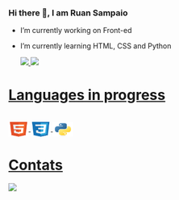 ### Hi there 👋, I am Ruan Sampaio
- I’m currently working on Front-ed
- I’m currently learning HTML, CSS and Python


  <a href="https://github.com/RuanSampaio-code">
  <img height="180em" src="https://github-readme-stats.vercel.app/api?username=RuanSampaio-code&show_icons=true&theme=gotham&include_all_commits=true&count_private=true"/>
  <img height="180em" src="https://github-readme-stats.vercel.app/api/top-langs/?username=RuanSampaio-code&layout=compact&langs_count=7&theme=gotham"/>
</div>

# Languages in progress
<div style="display: inline_block"><br>
  <img align="center" alt="HTML" height="30" width="40" src="https://raw.githubusercontent.com/devicons/devicon/master/icons/html5/html5-original.svg">
  <img align="center" alt="CSS" height="30" width="40" src="https://raw.githubusercontent.com/devicons/devicon/master/icons/css3/css3-original.svg">
  <img align="center" alt="Python" height="30" width="40" src="https://raw.githubusercontent.com/devicons/devicon/master/icons/python/python-original.svg">
</div>

# Contats

<div> 
    <a href="https://www.linkedin.com/in/ruan-sampaio-aaa0391b6" target="_blank"><img src="https://img.shields.io/badge/-LinkedIn-%230077B5?style=for-the-badge&logo=linkedin&logoColor=white" target="_blank"></a> 
</div>
